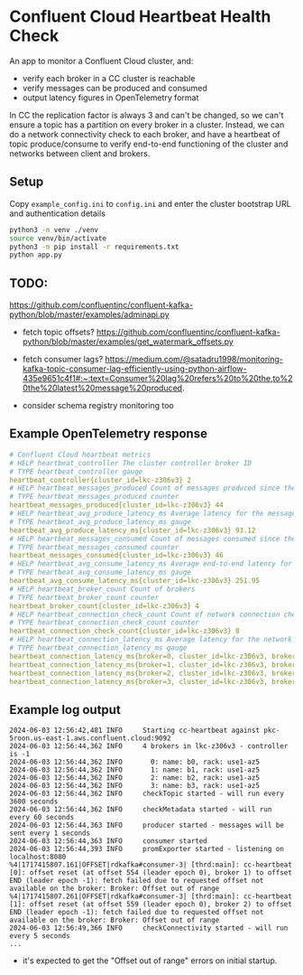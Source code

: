 # Confluent Cloud Heartbeat Health Check

An app to monitor a Confluent Cloud cluster, and:
- verify each broker in a CC cluster is reachable
- verify messages can be produced and consumed
- output latency figures in OpenTelemetry format

In CC the replication factor is always 3 and can't be changed, so we can't ensure a topic has a partition on every broker in a cluster.  Instead, we can do a network connectivity check to each broker, and have a heartbeat of topic produce/consume to verify end-to-end functioning of the cluster and networks between client and brokers.


## Setup
Copy `example_config.ini` to `config.ini` and enter the cluster bootstrap URL and authentication details

```sh
python3 -m venv ./venv
source venv/bin/activate
python3 -m pip install -r requirements.txt
python app.py
```


## TODO:
https://github.com/confluentinc/confluent-kafka-python/blob/master/examples/adminapi.py
- fetch topic offsets?
  https://github.com/confluentinc/confluent-kafka-python/blob/master/examples/get_watermark_offsets.py

- fetch consumer lags?
  https://medium.com/@satadru1998/monitoring-kafka-topic-consumer-lag-efficiently-using-python-airflow-435e9651c4f1#:~:text=Consumer%20lag%20refers%20to%20the,to%20the%20latest%20message%20produced.

- consider schema registry monitoring too


## Example OpenTelemetry response
```yaml
# Confluent Cloud heartbeat metrics
# HELP heartbeat_controller The cluster controller broker ID
# TYPE heartbeat_controller gauge
heartbeat_controller{cluster_id=lkc-z306v3} 2
# HELP heartbeat_messages_produced Count of messages produced since the last metric scrape
# TYPE heartbeat_messages_produced counter
heartbeat_messages_produced{cluster_id=lkc-z306v3} 44
# HELP heartbeat_avg_produce_latency_ms Average latency for the messages produced since the last metric scrape
# TYPE heartbeat_avg_produce_latency_ms gauge
heartbeat_avg_produce_latency_ms{cluster_id=lkc-z306v3} 93.12
# HELP heartbeat_messages_consumed Count of messages consumed since the last metric scrape
# TYPE heartbeat_messages_consumed counter
heartbeat_messages_consumed{cluster_id=lkc-z306v3} 46
# HELP heartbeat_avg_consume_latency_ms Average end-to-end latency for the messages consumed since the last metric scrape
# TYPE heartbeat_avg_consume_latency_ms gauge
heartbeat_avg_consume_latency_ms{cluster_id=lkc-z306v3} 251.95
# HELP heartbeat_broker_count Count of brokers
# TYPE heartbeat_broker_count counter
heartbeat_broker_count{cluster_id=lkc-z306v3} 4
# HELP heartbeat_connection_check_count Count of network connection checks to the brokers since the last metric scrape
# TYPE heartbeat_connection_check_count counter
heartbeat_connection_check_count{cluster_id=lkc-z306v3} 8
# HELP heartbeat_connection_latency_ms Average latency for the network connection checks to each broker since the last metric scrape
# TYPE heartbeat_connection_latency_ms gauge
heartbeat_connection_latency_ms{broker=0, cluster_id=lkc-z306v3, broker_ip=54.226.213.183} 299.36
heartbeat_connection_latency_ms{broker=1, cluster_id=lkc-z306v3, broker_ip=54.165.2.234} 180.70
heartbeat_connection_latency_ms{broker=2, cluster_id=lkc-z306v3, broker_ip=54.208.145.132} 130.14
heartbeat_connection_latency_ms{broker=3, cluster_id=lkc-z306v3, broker_ip=52.44.8.37} 106.34
```


## Example log output
```log
2024-06-03 12:56:42,481 INFO     Starting cc-heartbeat against pkc-5roon.us-east-1.aws.confluent.cloud:9092
2024-06-03 12:56:44,362 INFO     4 brokers in lkc-z306v3 - controller is -1
2024-06-03 12:56:44,362 INFO       0: name: b0, rack: use1-az5
2024-06-03 12:56:44,362 INFO       1: name: b1, rack: use1-az5
2024-06-03 12:56:44,362 INFO       2: name: b2, rack: use1-az5
2024-06-03 12:56:44,362 INFO       3: name: b3, rack: use1-az5
2024-06-03 12:56:44,362 INFO     checkTopic started - will run every 3600 seconds
2024-06-03 12:56:44,362 INFO     checkMetadata started - will run every 60 seconds
2024-06-03 12:56:44,363 INFO     producer started - messages will be sent every 1 seconds
2024-06-03 12:56:44,363 INFO     consumer started
2024-06-03 12:56:44,393 INFO     promExporter started - listening on localhost:8080
%4|1717415807.161|OFFSET|rdkafka#consumer-3| [thrd:main]: cc-heartbeat [0]: offset reset (at offset 554 (leader epoch 0), broker 1) to offset END (leader epoch -1): fetch failed due to requested offset not available on the broker: Broker: Offset out of range
%4|1717415807.261|OFFSET|rdkafka#consumer-3| [thrd:main]: cc-heartbeat [1]: offset reset (at offset 559 (leader epoch 0), broker 2) to offset END (leader epoch -1): fetch failed due to requested offset not available on the broker: Broker: Offset out of range
2024-06-03 12:56:49,366 INFO     checkConnectivity started - will run every 5 seconds
...
```

- it's expected to get the "Offset out of range" errors on initial startup.
